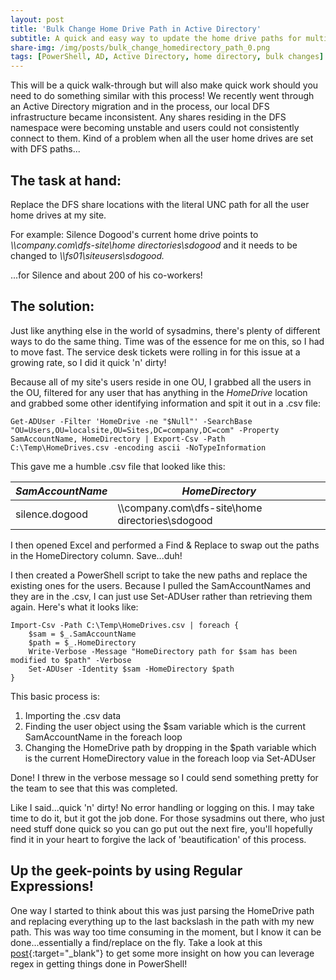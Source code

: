 ```yaml
---
layout: post
title: 'Bulk Change Home Drive Path in Active Directory'
subtitle: A quick and easy way to update the home drive paths for multiple users.
share-img: /img/posts/bulk_change_homedirectory_path_0.png
tags: [PowerShell, AD, Active Directory, home directory, bulk changes]
---
```

This will be a quick walk-through but will also make quick work should you need to do something similar with this process! We recently went through an Active Directory migration and in the process, our local DFS infrastructure became inconsistent. Any shares residing in the DFS namespace were becoming unstable and users could not consistently connect to them. Kind of a problem when all the user home drives are set with DFS paths...

## The task at hand:

Replace the DFS share locations with the literal UNC path for all the user home drives at my site.

For example: Silence Dogood's current home drive points to _\\\company.com\dfs-site\home directories\sdogood_ and it needs to be changed to _\\\fs01\siteusers\sdogood._

...for Silence and about 200 of his co-workers!

## The solution:

Just like anything else in the world of sysadmins, there's plenty of different ways to do the same thing. Time was of the essence for me on this, so I had to move fast. The service desk tickets were rolling in for this issue at a growing rate, so I did it quick 'n' dirty!

Because all of my site's users reside in one OU, I grabbed all the users in the OU, filtered for any user that has anything in the _HomeDrive_  location and grabbed some other identifying information and spit it out in a .csv file:

~~~
Get-ADUser -Filter 'HomeDrive -ne "$Null"' -SearchBase "OU=Users,OU=localsite,OU=Sites,DC=company,DC=com" -Property SamAccountName, HomeDirectory | Export-Csv -Path C:\Temp\HomeDrives.csv -encoding ascii -NoTypeInformation
~~~

This gave me a humble .csv file that looked like this:

_SamAccountName_ | _HomeDirectory_
--------------- | --------------
silence.dogood | \\\company.com\dfs-site\home directories\sdogood

I then opened Excel and performed a Find & Replace to swap out the paths in the HomeDirectory column. Save...duh!

I then created a PowerShell script to take the new paths and replace the existing ones for the users. Because I pulled the SamAccountNames and they are in the .csv, I can just use Set-ADUser rather than retrieving them again. Here's what it looks like:

~~~
Import-Csv -Path C:\Temp\HomeDrives.csv | foreach {
    $sam = $_.SamAccountName
    $path = $_.HomeDirectory
    Write-Verbose -Message "HomeDirectory path for $sam has been modified to $path" -Verbose
    Set-ADUser -Identity $sam -HomeDirectory $path
}
~~~

This basic process is:

1. Importing the .csv data
2. Finding the user object using the $sam variable which is the current SamAccountName in the foreach loop
3. Changing the HomeDrive path by dropping in the $path variable which is the current HomeDirectory value in the foreach loop via Set-ADUser

Done! I threw in the verbose message so I could send something pretty for the team to see that this was completed.

Like I said...quick 'n' dirty! No error handling or logging on this. I may take time to do it, but it got the job done. For those sysadmins out there, who just need stuff done quick so you can go put out the next fire, you'll hopefully find it in your heart to forgive the lack of 'beautification' of this process.

## Up the geek-points by using Regular Expressions!

One way I started to think about this was just parsing the HomeDrive path and replacing everything up to the last backslash in the path with my new path. This was way too time consuming in the moment, but I know it can be done...essentially a find/replace on the fly. Take a look at this [post](https://powershellexplained.com/2017-07-31-Powershell-regex-regular-expression/){:target="_blank"} to get some more insight on how you can leverage regex in getting things done in PowerShell!